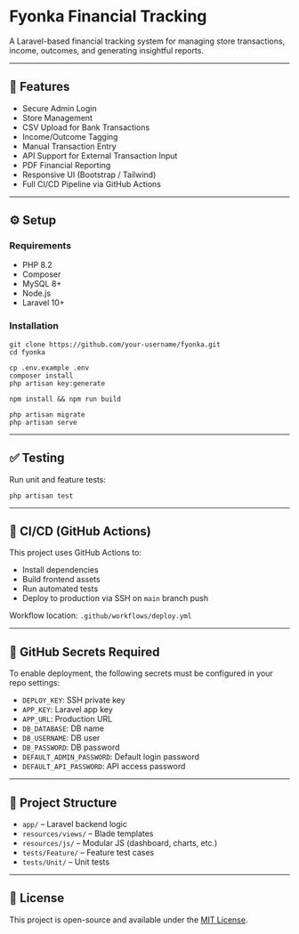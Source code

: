 # Fyonka Financial Tracking

A Laravel-based financial tracking system for managing store transactions, income, outcomes, and generating insightful reports.

---

## 🚀 Features

- Secure Admin Login  
- Store Management  
- CSV Upload for Bank Transactions  
- Income/Outcome Tagging  
- Manual Transaction Entry  
- API Support for External Transaction Input  
- PDF Financial Reporting  
- Responsive UI (Bootstrap / Tailwind)  
- Full CI/CD Pipeline via GitHub Actions  

---

## ⚙️ Setup

### Requirements

- PHP 8.2  
- Composer  
- MySQL 8+  
- Node.js  
- Laravel 10+  

### Installation

```
git clone https://github.com/your-username/fyonka.git
cd fyonka

cp .env.example .env
composer install
php artisan key:generate

npm install && npm run build

php artisan migrate
php artisan serve
```

---

## ✅ Testing

Run unit and feature tests:

```
php artisan test
```

---

## 🔁 CI/CD (GitHub Actions)

This project uses GitHub Actions to:

- Install dependencies  
- Build frontend assets  
- Run automated tests  
- Deploy to production via SSH on `main` branch push  

Workflow location: `.github/workflows/deploy.yml`

---

## 🔐 GitHub Secrets Required

To enable deployment, the following secrets must be configured in your repo settings:

- `DEPLOY_KEY`: SSH private key  
- `APP_KEY`: Laravel app key  
- `APP_URL`: Production URL  
- `DB_DATABASE`: DB name  
- `DB_USERNAME`: DB user  
- `DB_PASSWORD`: DB password  
- `DEFAULT_ADMIN_PASSWORD`: Default login password  
- `DEFAULT_API_PASSWORD`: API access password  

---

## 📂 Project Structure

- `app/` – Laravel backend logic  
- `resources/views/` – Blade templates  
- `resources/js/` – Modular JS (dashboard, charts, etc.)  
- `tests/Feature/` – Feature test cases  
- `tests/Unit/` – Unit tests  

---

## 📄 License

This project is open-source and available under the [MIT License](LICENSE).
